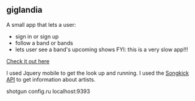 ## giglandia
A small app that lets a user:
- sign in or sign up
- follow a band or bands
- lets user see a band's upcoming shows
FYI: this is a very slow app!!!

[Check it out here](http://giglandia.herokuapp.com/)

I used Jquery mobile to get the look up and running. I used the [Songkick API](http://www.songkick.com/developer) to get information about artists.


shotgun config.ru
localhost:9393